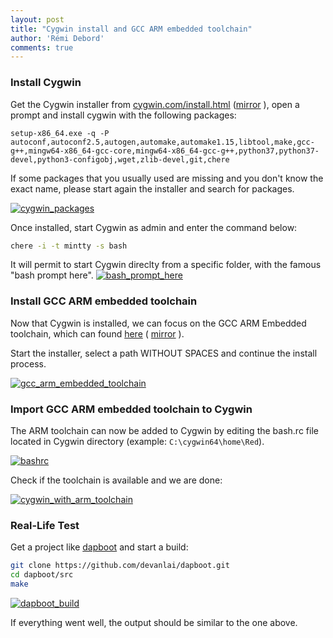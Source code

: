 ```yaml
---
layout: post
title: "Cygwin install and GCC ARM embedded toolchain"
author: 'Rémi Debord'
comments: true
---
```

### Install Cygwin
Get the Cygwin installer from [cygwin.com/install.html](https://cygwin.com/install.html) ([mirror](http://remidebord.fr/blog/uploads/setup-x86_64.exe) ), open a prompt and install cygwin with the following packages:
```
setup-x86_64.exe -q -P  autoconf,autoconf2.5,autogen,automake,automake1.15,libtool,make,gcc-g++,mingw64-x86_64-gcc-core,mingw64-x86_64-gcc-g++,python37,python37-devel,python3-configobj,wget,zlib-devel,git,chere
```
If some packages that you usually used are missing and you don't know the exact name, please start again the installer and search for packages.

[![cygwin_packages](../../../uploads/cygwin_packages.jpg)](../../../uploads/cygwin_packages.jpg)

Once installed, start Cygwin as admin and enter the command below:
```bash
chere -i -t mintty -s bash
```
It will permit to start Cygwin direclty from a specific folder, with the famous "bash prompt here".
[![bash_prompt_here](../../../uploads/bash_prompt_here.jpg)](../../../uploads/bash_prompt_here.jpg)

### Install GCC ARM embedded toolchain
Now that Cygwin is installed, we can focus on the GCC ARM Embedded toolchain, which can found [here](https://developer.arm.com/tools-and-software/open-source-software/developer-tools/gnu-toolchain/gnu-rm/downloads) ( [mirror](http://remidebord.fr/blog/uploads/gcc-arm-none-eabi-10-2020-q4-major-win32.exe) ).

Start the installer, select a path WITHOUT SPACES and continue the install process.

[![gcc_arm_embedded_toolchain](../../../uploads/gcc_arm_embedded_toolchain.jpg)](../../../uploads/gcc_arm_embedded_toolchain.jpg)

### Import GCC ARM embedded toolchain to Cygwin
The ARM toolchain can now be added to Cygwin by editing the bash.rc file located in Cygwin directory (example: `C:\cygwin64\home\Red`).

[![bashrc](../../../uploads/bashrc.jpg)](../../../uploads/bashrc.jpg)

Check if the toolchain is available and we are done:

[![cygwin_with_arm_toolchain](../../../uploads/cygwin_with_arm_toolchain.png)](../../../uploads/cygwin_with_arm_toolchain.png)

### Real-Life Test
Get a project like [dapboot](https://github.com/devanlai/dapboot) and start a build:
```bash
git clone https://github.com/devanlai/dapboot.git
cd dapboot/src
make
```
[![dapboot_build](../../../uploads/dapboot_build.png)](../../../uploads/dapboot_build.png)

If everything went well, the output should be similar to the one above.
